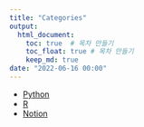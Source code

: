 ```yaml
---
title: "Categories"
output:
  html_document:
    toc: true  # 목차 만들기
    toc_float: true # 목차 만들기
    keep_md: true
date: "2022-06-16 00:00"
---
```




- [Python](https://sallyzmk.github.io/2022/06/16/Python_home/)
- [R](https://sallyzmk.github.io/2022/06/16/R_home/)
- [Notion](https://sallyzmk.github.io/2022/06/16/Notion_home/)